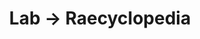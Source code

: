 ---
tags: raecyclopedia
layout: raecyclopedia.njk
title: Lab → Raecyclopedia
intro: A catalog of historical dates and questions I've looked up.
pagename: History
entries:
  - date: 2021-01-15
    question: When was Mao Zedong born?
    answer: December 26, 1893.
    tag: unclassified
    sources:
      - https://en.wikipedia.org/wiki/Mao_Zedong
  - date: 2021-02-21
    question: Where was Jimi Hendrix born?
    answer: Seattle, WA
    sources:
      - https://en.wikipedia.org/wiki/Jimi_Hendrix
  - date: 2021-03-07
    question: When is Texas Independence Day celebrated?
    answer: March 2
    sources:
      - https://en.m.wikipedia.org/wiki/Texas_Independence_Day
  - date: 2021-03-07
    question: When is Hinamatsuri celebrated?
    answer: March 3
    sources:
      - https://en.m.wikipedia.org/wiki/Hinamatsuri
  - date: 2021-03-10
    question: When was Google Chrome released?
    answer: 2008
    sources:
      - https://en.m.wikipedia.org/wiki/Google_Chrome_version_history
      
---